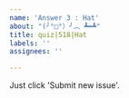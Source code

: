 ```yaml
---
name: 'Answer 3 : Hat'
about: "(╯°□°）╯︵ ┻━┻"
title: quiz|518|Hat
labels: ''
assignees: ''

---
```


Just click 'Submit new issue'.
